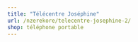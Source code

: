 ```yaml
---
title: "Télécentre Joséphine"
url: /nzerekore/telecentre-josephine-2/
shop: téléphone portable
---
```

